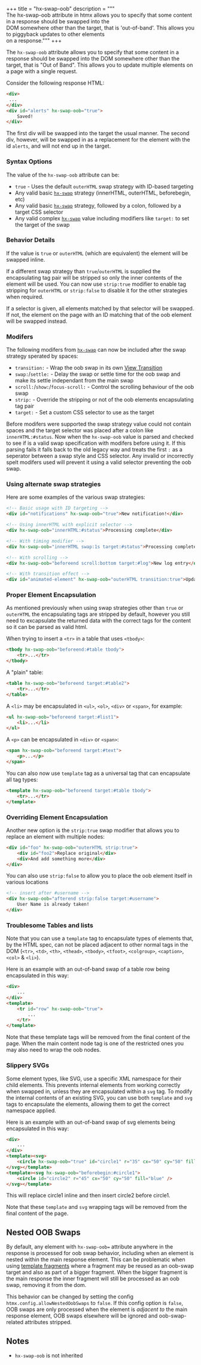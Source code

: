 +++
title = "hx-swap-oob"
description = """\
  The hx-swap-oob attribute in htmx allows you to specify that some content in a response should be swapped into the \
  DOM somewhere other than the target, that is 'out-of-band'. This allows you to piggyback updates to other elements \
  on a response."""
+++

The `hx-swap-oob` attribute allows you to specify that some content in a response should be
swapped into the DOM somewhere other than the target, that is "Out of Band". This allows you to update multiple elements on a page with a single request.

Consider the following response HTML:

```html
<div>
 ...
</div>
<div id="alerts" hx-swap-oob="true">
    Saved!
</div>

```

The first div will be swapped into the target the usual manner.  The second div, however, will be swapped in as a replacement for the element with the id `alerts`, and will not end up in the target.

### Syntax Options

The value of the `hx-swap-oob` attribute can be:

* `true` - Uses the default `outerHTML` swap strategy with ID-based targeting
* Any valid basic [`hx-swap`](@/attributes/hx-swap.md) strategy (innerHTML, outerHTML, beforebegin, etc)
* Any valid basic [`hx-swap`](@/attributes/hx-swap.md) strategy, followed by a colon, followed by a target CSS selector
* Any valid complex [`hx-swap`](@/attributes/hx-swap.md) value including modifiers like `target:` to set the target of the swap

### Behavior Details

If the value is `true` or `outerHTML` (which are equivalent) the element will be swapped inline.

If a different swap strategy than `true`/`outerHTML` is supplied the encapsulating tag pair will be stripped so only the inner contents of the element will be used. You can now use `strip:true` modifier to enable tag stripping for `outerHTML` or `strip:false` to disable it for the other strategies when required.

If a selector is given, all elements matched by that selector will be swapped.  If not, the element on the page with an ID matching that of the oob element will be swapped instead.

### Modifers

The following modifers from [`hx-swap`](@/attributes/hx-swap.md) can now be included after the swap strategy sperated by spaces:

* `transition:` - Wrap the oob swap in its own [View Transition](https://developer.mozilla.org/en-US/docs/Web/API/View_Transitions_API) 
* `swap:`/`settle:` - Delay the swap or settle time for the oob swap and make its settle independant from the main swap
* `scroll:`/`show:`/`focus-scroll:` - Control the scrolling behaviour of the oob swap
* `strip:` - Override the stripping or not of the oob elements encapsulating tag pair
* `target:` - Set a custom CSS selector to use as the target

Before modifers were supported the swap strategy value could not contain spaces and the target selector was placed after a colon like `innerHTML:#status`. Now when the `hx-swap-oob` value is parsed and checked to see if is a valid swap specification with modifers before using it. If this parsing fails it falls back to the old legacy way and treats the first `:` as a seperator between a swap style and CSS selector. Any invalid or incorrectly spelt modifers used will prevent it using a valid selector preventing the oob swap.

### Using alternate swap strategies

Here are some examples of the various swap strategies:

```html
<!-- Basic usage with ID targeting -->
<div id="notifications" hx-swap-oob="true">New notification!</div>

<!-- Using innerHTML with explicit selector -->
<div hx-swap-oob="innerHTML:#status">Processing complete</div>

<!-- With timing modifier -->
<div hx-swap-oob="innerHTML swap:1s target:#status">Processing complete</div>

<!-- With scrolling -->
<div hx-swap-oob="beforeend scroll:bottom target:#log">New log entry</div>

<!-- With transition effect -->
<div id="animated-element" hx-swap-oob="outerHTML transition:true">Updated content</div>
```

### Proper Element Encapsulation

As mentioned previously when using swap strategies other than `true` or `outerHTML` the encapsulating tags are stripped by default, however you still need to excapsulate the returned data with the correct tags for the content so it can be parsed as valid html.

When trying to insert a `<tr>` in a table that uses `<tbody>`:
```html
<tbody hx-swap-oob="beforeend:#table tbody">
	<tr>...</tr>
</tbody>
```

A "plain" table:
```html
<table hx-swap-oob="beforeend target:#table2">
	<tr>...</tr>
</table>
```

A `<li>` may be encapsulated in `<ul>`, `<ol>`, `<div>` or `<span>`, for example:
```html
<ul hx-swap-oob="beforeend target:#list1">
	<li>...</li>
</ul>
```

A `<p>` can be encapsulated in `<div>` or `<span>`:
```html
<span hx-swap-oob="beforeend target:#text">
	<p>...</p>
</span>
```

You can also now use `template` tag as a universal tag that can encapsulate all tag types:
```html
<template hx-swap-oob="beforeend target:#table tbody">
	<tr>...</tr>
</template>
```

### Overriding Element Encapsulation 

Another new option is the `strip:true` swap modifier that allows you to replace an element with multiple nodes:
```html
<div id="foo" hx-swap-oob="outerHTML strip:true">
	<div id="foo2">Replace original</div>
    <div>And add something more</div>
</div>
```

You can also use `strip:false` to allow you to place the oob element itself in various locations
```html
<!-- insert after #username -->
<div hx-swap-oob="afterend strip:false target:#username">
	User Name is already taken!
</div>
```

### Troublesome Tables and lists

Note that you can use a `template` tag to encapsulate types of elements that, by the HTML spec, can not be placed adjacent to other normal tags in the DOM (`<tr>`, `<td>`, `<th>`, `<thead>`, `<tbody>`, `<tfoot>`, `<colgroup>`, `<caption>`, `<col>` & `<li>`).

Here is an example with an out-of-band swap of a table row being encapsulated in this way:

```html
<div>
    ...
</div>
<template>
    <tr id="row" hx-swap-oob="true">
        ...
    </tr>
</template>
```

Note that these template tags will be removed from the final content of the page.
When the main content node tag is one of the restricted ones you may also need to wrap the oob nodes.

### Slippery SVGs

Some element types, like SVG, use a specific XML namespace for their child elements. This prevents internal elements from working correctly when swapped in, unless they are encapsulated within a `svg` tag. To modify the internal contents of an existing SVG, you can use both `template` and `svg` tags to encapsulate the elements, allowing them to get the correct namespace applied.

Here is an example with an out-of-band swap of svg elements being encapsulated in this way:

```html
<div>
    ...
</div>
<template><svg>
    <circle hx-swap-oob="true" id="circle1" r="35" cx="50" cy="50" fill="red" /> 
</svg></template>
<template><svg hx-swap-oob="beforebegin:#circle1">
    <circle id="circle2" r="45" cx="50" cy="50" fill="blue" /> 
</svg></template>
```
This will replace circle1 inline and then insert circle2 before circle1. 

Note that these `template` and `svg` wrapping tags will be removed from the final content of the page.

## Nested OOB Swaps

By default, any element with `hx-swap-oob=` attribute anywhere in the response is processed for oob swap behavior, including when an element is nested within the main response element.
This can be problematic when using [template fragments](https://htmx.org/essays/template-fragments/) where a fragment may be reused as an oob-swap target and also as part of a bigger fragment. When the bigger fragment is the main response the inner fragment will still be processed as an oob swap, removing it from the dom.

This behavior can be changed by setting the config `htmx.config.allowNestedOobSwaps` to `false`. If this config option is `false`, OOB swaps are only processed when the element is *adjacent to* the main response element, OOB swaps elsewhere will be ignored and oob-swap-related attributes stripped.

## Notes

* `hx-swap-oob` is not inherited
